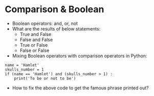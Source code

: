 # Comparison & Boolean
- Boolean operators: and, or, not
- What are the results of below statements:
    - True and False
    - False and False
    - True or False
    - False or False
- Mixing Boolean operators with comparison operators in Python:
```
name = 'Hamlet'
skulls_number = 1
if (name == 'Hamlet') and (skulls_number > 1) :
    print('To be or not to be')
```
- How to fix the above code to get the famous phrase printed out?
